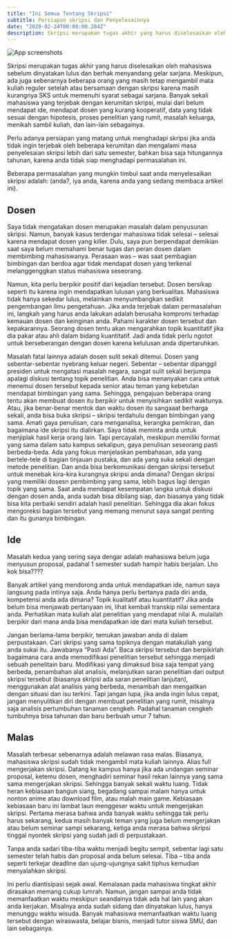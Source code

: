 ```yaml
---
title: "Ini Semua Tentang Skripsi"
subtitle: Persiapan skripsi dan Penyelesainnya
date: "2020-02-24T00:00:00.284Z"
description: Skripsi merupakan tugas akhir yang harus diselesaikan oleh mahasiswa sebelum dinyatakan lulus dan berhak menyandang gelar sarjana.
---
```


![App screenshots](./shit.jpeg)

Skripsi merupakan tugas akhir yang harus diselesaikan oleh mahasiswa sebelum dinyatakan lulus dan berhak menyandang gelar sarjana. Meskipun, ada juga sebenarnya beberapa orang yang masih tetap mengambil mata kuliah reguler setelah atau bersamaan dengan skripsi karena masih kurangnya SKS untuk memenuhi syarat sebagai sarjana. Banyak sekali mahasiswa yang terjebak dengan kerumitan skripsi, mulai dari belum mendapat ide, mendapat dosen yang kurang kooperatif, data yang tidak sesuai dengan hipotesis, proses penelitian yang rumit, masalah keluarga, menikah sambil kuliah, dan lain-lain sebagainya.

Perlu adanya persiapan yang matang untuk menghadapi skripsi jika anda tidak ingin terjebak oleh beberapa kerumitan dan mengalami masa penyelesaian skripsi lebih dari satu semester, bahkan bisa saja hitungannya tahunan, karena anda tidak siap menghadapi permasalahan ini.

Beberapa permasalahan yang mungkin timbul saat anda menyelesaikan skripsi adalah: (anda?, iya anda, karena anda yang sedang membaca artikel ini).

## Dosen

Saya tidak mengatakan dosen merupakan masalah dalam penyusunan skripsi. Namun, banyak kasus terdengar mahasiswa tidak selesai – selesai karena mendapat dosen yang killer. Dulu, saya pun berpendapat demikian saat saya belum memahami benar tugas dan peran dosen dalam membimbing mahasiswanya. Perasaan was – was saat pembagian bimbingan dan berdoa agar tidak mendapat dosen yang terkenal melanggenggkan status mahasiswa seseorang.

Namun, kita perlu berpikir positif dari kejadian tersebut. Dosen bersikap seperti itu karena ingin mendapatkan lulusan yang berkualitas. Mahasiswa tidak hanya sekedar lulus, melainkan menyumbangkan sedikit pengembangan ilmu pengetahuan. Jika anda terjebak dalam permasalahan ini, langkah yang harus anda lakukan adalah berusaha kompromi terhadap kemauan dosen dan keinginan anda. Pahami karakter dosen tersebut dan kepakarannya. Seorang dosen tentu akan mengarahkan topik kuantitatif jika dia pakar atau ahli dalam bidang kuantitatif. Jadi anda tidak perlu ngotot untuk berseberangan dengan dosen karena kelulusan anda dipertaruhkan.

Masalah fatal lainnya adalah dosen sulit sekali ditemui. Dosen yang sebentar-sebentar nyebrang keluar negeri. Sebentar – sebentar dipanggil presiden untuk mengatasi masalah negara, sangat sulit sekali berjumpa apalagi diskusi tentang topik penelitian. Anda bisa menanyakan cara untuk menemui dosen tersebut kepada senior atau teman yang kebetulan mendapat bimbingan yang sama. Sehingga, pengajuan beberapa orang tentu akan membuat dosen itu berpikir untuk menyisihkan sedikit waktunya. Atau, jika benar-benar mentok dan waktu dosen itu sangaaat berharga sekali, anda bisa buka skripsi – skripsi terdahulu dengan bimbingan yang sama. Amati gaya penulisan, cara menganalisa, kerangka pemikiran, dan bagaimana ide skripsi itu dialirkan. Saya tidak meminta anda untuk menjiplak hasil kerja orang lain. Tapi percayalah, meskipun memiliki format yang sama dalam satu kampus sekalipun, gaya penulisan seseorang pasti berbeda-beda. Ada yang fokus menjelaskan pembahasan, ada yang bertele-tele di bagian tinjauan pustaka, dan ada yang suka sekali dengan metode penelitian. Dan anda bisa berkomunikasi dengan skripsi tersebut untuk menebak kira-kira kurangnya skripsi anda dimana? Dengan skripsi yang memiliki dosesn pembimbing yang sama, lebih bagus lagi dengan topik yang sama. Saat anda mendapat kesempatan langka untuk diskusi dengan dosen anda, anda sudah bisa dibilang siap, dan biasanya yang tidak bisa kita perbaiki sendiri adalah hasil penelitian. Sehingga dia akan fokus mengoreksi bagian tersebut yang memang menurut saya sangat penting dan itu gunanya bimbingan.

## Ide

Masalah kedua yang sering saya dengar adalah mahasiswa belum juga menyusun proposal, padahal 1 semester sudah hampir habis berjalan. Lho kok bisa????

Banyak artikel yang mendorong anda untuk mendapatkan ide, namun saya langsung pada intinya saja. Anda hanya perlu bertanya pada diri anda, kompetensi anda ada dimana? Topik kualitatif atau kuantitatif? Jika anda belum bisa menjawab pertanyaan ini, lihat kembali transkip nilai sementara anda. Perhatikan mata kuliah alat penelitian yang mendapat nilai A. mulailah berpikir dari mana anda bisa mendapatkan ide dari mata kuliah tersebut.

Jangan berlama-lama berpikir, temukan jawaban anda di dalam perpustakaan. Cari skripsi yang sama topiknya dengan matakuliah yang anda sukai itu. Jawabanya “Pasti Ada”. Baca skripsi tersebut dan berpikirlah bagaimana cara anda memodifikasi penelitian tersebut sehingga menjadi sebuah penelitain baru. Modifikasi yang dimaksud bisa saja tempat yang berbeda, penambahan alat analisis, melanjutkan saran penelitian dari output skripsi tersebut (biasanya skripsi ada saran penelitian lanjutan), menggunakan alat analisis yang berbeda, menambah dan mengaitkan dengan situasi dan isu terkini. Tapi jangan lupa, jika anda ingin lulus cepat, jangan menyulitkan diri dengan membuat penelitian yang rumit, misalnya saja analisis pertumbuhan tanaman cengkeh. Padahal tanaman cengkeh tumbuhnya bisa tahunan dan baru berbuah umur 7 tahun.

## Malas

Masalah terbesar sebenarnya adalah melawan rasa malas. Biasanya, mahasiswa skripsi sudah tidak mengambil mata kuliah lainnya. Alias full mengerjakan skripsi. Datang ke kampus hanya jika ada undangan seminar proposal, ketemu dosen, menghadiri seminar hasil rekan lainnya yang sama sama mengerjakan skripsi. Sehingga banyak sekali waktu luang. Tidak heran kebiasaan bangun siang, begadang sampai malam hanya untuk nonton anime atau download film, atau malah main game. Kebiasaan kebiasaan baru ini lambat laun menggeser waktu untuk mengerjakan skripsi. Pertama merasa bahwa anda banyak waktu sehingga tak perlu harus sekarang, kedua masih banyak teman yang juga belum mengerjakan atau belum seminar sampi sekarang, ketiga anda merasa bahwa skripsi tinggal nyontek skripsi yang sudah jadi di perpustakaan.

Tanpa anda sadari tiba-tiba waktu menjadi begitu sempit, sebentar lagi satu semester telah habis dan proposal anda belum selesai. Tiba – tiba anda seperti terkejar deadline dan ujung-ujungnya sakit tiphus kemudian menyalahkan skripsi.

Ini perlu diantisipasi sejak awal. Kemalasan pada mahasiswa tingkat akhir dirasakan memang cukup lumrah. Namun, jangan sampai anda tidak memanfaatkan waktu meskipun seandainya tidak ada hal lain yang akan anda kerjakan. Misalnya anda sudah sidang dan dinyatakan lulus, hanya menunggu waktu wisuda. Banyak mahasiswa memanfaatkan waktu luang tersebut dengan wiraswasta, belajar bisnis, menjadi tutor siswa SMU, dan lain sebagainya.
